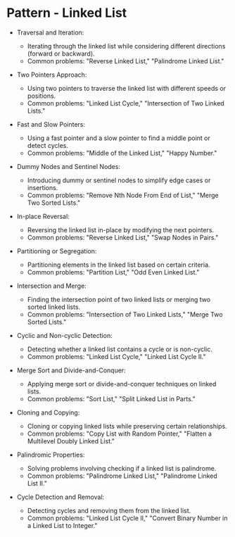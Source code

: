 # Pattern - Linked List

- Traversal and Iteration:
    * Iterating through the linked list while considering different directions (forward or backward).
    * Common problems: "Reverse Linked List," "Palindrome Linked List."

- Two Pointers Approach:
    * Using two pointers to traverse the linked list with different speeds or positions.
    * Common problems: "Linked List Cycle," "Intersection of Two Linked Lists."

- Fast and Slow Pointers:
    * Using a fast pointer and a slow pointer to find a middle point or detect cycles.
    * Common problems: "Middle of the Linked List," "Happy Number."

- Dummy Nodes and Sentinel Nodes:
    * Introducing dummy or sentinel nodes to simplify edge cases or insertions.
    * Common problems: "Remove Nth Node From End of List," "Merge Two Sorted Lists."

- In-place Reversal:
    * Reversing the linked list in-place by modifying the next pointers.
    * Common problems: "Reverse Linked List," "Swap Nodes in Pairs."

- Partitioning or Segregation:
    * Partitioning elements in the linked list based on certain criteria.
    * Common problems: "Partition List," "Odd Even Linked List."

- Intersection and Merge:
    * Finding the intersection point of two linked lists or merging two sorted linked lists.
    * Common problems: "Intersection of Two Linked Lists," "Merge Two Sorted Lists."

- Cyclic and Non-cyclic Detection:
    * Detecting whether a linked list contains a cycle or is non-cyclic.
    * Common problems: "Linked List Cycle," "Linked List Cycle II."

- Merge Sort and Divide-and-Conquer:
    * Applying merge sort or divide-and-conquer techniques on linked lists.
    * Common problems: "Sort List," "Split Linked List in Parts."

- Cloning and Copying:
    * Cloning or copying linked lists while preserving certain relationships.
    * Common problems: "Copy List with Random Pointer," "Flatten a Multilevel Doubly Linked List."

- Palindromic Properties:
    * Solving problems involving checking if a linked list is palindrome.
    * Common problems: "Palindrome Linked List," "Palindrome Linked List II."

- Cycle Detection and Removal:
    * Detecting cycles and removing them from the linked list.
    * Common problems: "Linked List Cycle II," "Convert Binary Number in a Linked List to Integer."
